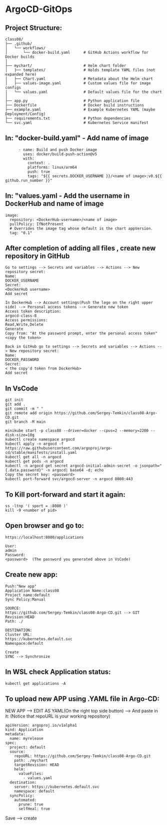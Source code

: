 # ArgoCD-GitOps


## Project Structure:

```
class08/
├── .github/
│   └── workflows/
│       └── docker-build.yaml      # GitHub Actions workflow for Docker builds
│
├── mychart/                       # Helm chart folder
│   ├── templates/                 # Holds template YAML files (not expanded here)
│   ├── Chart.yaml                 # Metadata about the Helm chart
│   ├── values-image.yaml          # Custom values file for image configs
│   └── values.yaml                # Default values file for the chart
│
├── app.py                         # Python application file
├── Dockerfile                     # Docker build instructions
├── example.yaml                   # Example Kubernetes YAML (maybe Deployment/Config)
├── requirements.txt               # Python dependencies
└── svc.yaml                       # Kubernetes Service manifest
```


## In: "docker-build.yaml" - Add name of image  
```
      - name: Build and push Docker image
        uses: docker/build-push-action@v5
        with:
          context: .
          platforms: linux/arm64
          push: true
          tags: "${{ secrets.DOCKER_USERNAME }}/<name of image>:v0.${{ github.run_number }}"
```



## In: "values.yaml - Add the username in DockerHub and name of image 
```
image:
  repository: <DockerHub-username>/<name of image>
  pullPolicy: IfNotPresent
  # Overrides the image tag whose default is the chart appVersion.
  tag: "0.1"

```

## After completion of adding all files , create new repository in GitHub
```
Go to settings --> Secrets and variables --> Actions --> New repository secret:
Name: 
DOCKER_USERNAME
Secret: 
<DockerHub username>
Add secret
```

```
In DockerHub --> Account settings(Push the logo on the right upper side) --> Personal access tokens --> Generate new token
Access token description:
argocd-class-8
Access permissions:
Read,Write,Delete
Generate
Copy from: "At the password prompt, enter the personal access token"
<copy the token>
```

```
Back in GitHub go to settings --> Secrets and variables --> Actions --> New repository secret:
Name:
DOCKER_PASSWORD
Secret:
< the copy'd token from DockerHub>
Add secret
```
## In VsCode
```
git init
git add .
git commit -m " "
git remote add origin https://github.com/Sergey-Temkin/class08-Argo-CD.git
git branch -M main
```
```
minikube start -p class08 --driver=docker --cpus=2 --memory=2200 --disk-size=10g
kubectl create namespace argocd
kubectl apply -n argocd -f https://raw.githubusercontent.com/argoproj/argo-cd/stable/manifests/install.yaml
kubectl get all -n argocd
kubectl get pods -n argocd
kubectl -n argocd get secret argocd-initial-admin-secret -o jsonpath="{.data.password}" -n argocd| base64 -d; echo
Copy the secret key: <password>
kubectl port-forward svc/argocd-server -n argocd 8080:443
```

## To Kill port-forward and start it again:
```
ss -ltnp '( sport = :8080 )'
kill -9 <number of pid>
```

## Open browser and go to:    
```
https://localhost:8080/applications
```
```
User:
admin
Password:
<password>  (The password you generated above in VsCode)
```

## Create new app:
```
Push:"New app"
Application Name:class08
Project name:default
Sync Policy:Manual

SOURCE:
https://github.com/Sergey-Temkin/class08-Argo-CD.git --> GIT
Revision:HEAD
Path: ./

DESTINATION:
Cluster URL:
https://kubernetes.default.svc
Namespace:default

Create
SYNC --> Synchronize
```
## In WSL check Application status:
```
kubectl get applications -A
```

## To upload new APP using .YAML file in Argo-CD:

NEW APP --> EDIT AS YAML(On the right top side button) --> And paste in it: (Notice that repoURL is your working repository)
```
apiVersion: argoproj.io/v1alpha1
kind: Application
metadata:
  name: myrelease
spec:
  project: default
  source:
    repoURL: https://github.com/Sergey-Temkin/class08-Argo-CD.git
    path: ./mychart
    targetRevision: HEAD
    helm:
      valueFiles:
        - values.yaml
  destination:
    server: https://kubernetes.default.svc
    namespace: default
  syncPolicy:
    automated:
      prune: true
      selfHeal: true
```     
Save --> create 

